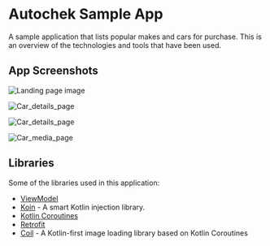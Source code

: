 # Autochek Sample App
A sample application that lists popular makes and cars for purchase. This is an overview of the 
technologies and tools that have been used. 

## App Screenshots

![Landing page image](pics/085500.png|width=200)

![Car_details_page](pics/085501.png|width=200 "Car Details Page")

![Car_details_page](pics/085502.png|width=200 "Car Details Page")

![Car_media_page](pics/085503.png|width=200 "Car Media Page")

## Libraries
Some of the libraries used in this application:

- [ViewModel](https://developer.android.com/topic/libraries/architecture/viewmodel)
- [Koin](https://insert-koin.io/docs/quickstart/android) - A smart Kotlin injection library.
- [Kotlin Coroutines](https://developer.android.com/kotlin/coroutines)
- [Retrofit](https://square.github.io/retrofit/)
- [Coil](https://coil-kt.github.io/coil/getting_started/) - A Kotlin-first image loading library 
  based on Kotlin Coroutines
